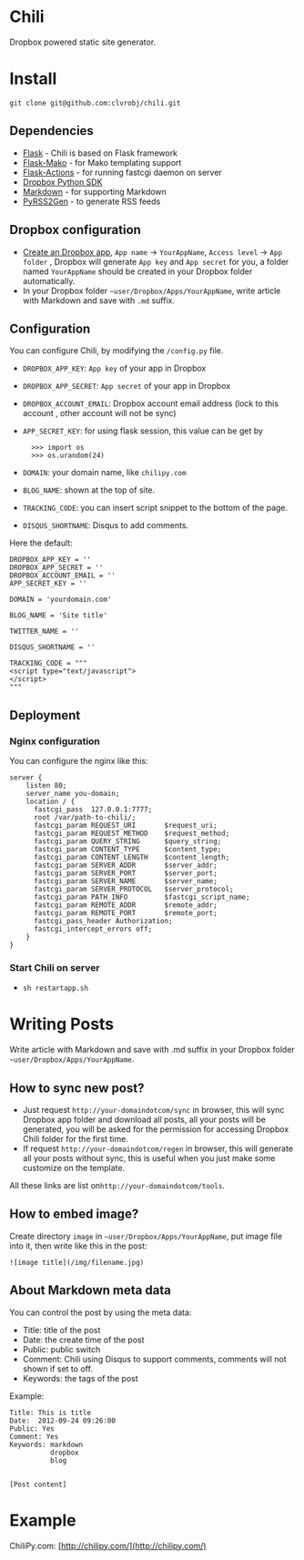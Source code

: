 Chili
=====
Dropbox powered static site generator.

# Install
`git clone git@github.com:clvrobj/chili.git`

## Dependencies
* [Flask](http://flask.pocoo.org/) - Chili is based on Flask framework
* [Flask-Mako](http://packages.python.org/Flask-Mako/) - for Mako templating support
* [Flask-Actions](http://packages.python.org/Flask-Actions/) - for running fastcgi daemon on server
* [Dropbox Python SDK](https://www.dropbox.com/developers/reference/sdk)
* [Markdown](http://pypi.python.org/pypi/Markdown) - for supporting Markdown
* [PyRSS2Gen](http://pypi.python.org/pypi/PyRSS2Gen) - to generate RSS feeds

## Dropbox configuration
* [Create an Dropbox app](https://www.dropbox.com/developers/apps), `App name` → `YourAppName`, `Access level` → `App folder` , Dropbox will generate `App key` and `App secret` for you, a folder named `YourAppName` should be created in your Dropbox folder automatically.
* In your Dropbox folder `~user/Dropbox/Apps/YourAppName`, write article with Markdown and save with `.md` suffix.

## Configuration
You can configure Chili, by modifying the `/config.py` file.

* `DROPBOX_APP_KEY`: `App key` of your app in Dropbox
* `DROPBOX_APP_SECRET`: `App secret` of your app in Dropbox
* `DROPBOX_ACCOUNT_EMAIL`: Dropbox account email address (lock to this account , other account will not be sync)
* `APP_SECRET_KEY`: for using flask session, this value can be get by

		>>> import os
		>>> os.urandom(24)

* `DOMAIN`: your domain name, like `chilipy.com`
* `BLOG_NAME`: shown at the top of site.
* `TRACKING_CODE`: you can insert script snippet to the bottom of the page.
* `DISQUS_SHORTNAME`: Disqus to add comments.

Here the default:

	DROPBOX_APP_KEY = ''
	DROPBOX_APP_SECRET = ''
	DROPBOX_ACCOUNT_EMAIL = ''
	APP_SECRET_KEY = ''
	
	DOMAIN = 'yourdomain.com'
	
	BLOG_NAME = 'Site title'

	TWITTER_NAME = ''

	DISQUS_SHORTNAME = ''

	TRACKING_CODE = """
	<script type="text/javascript">
	</script>
	"""


## Deployment
### Nginx configuration
You can configure the nginx like this:

	server {
	    listen 80;
	    server_name you-domain;
	    location / {
	      fastcgi_pass  127.0.0.1:7777;
	      root /var/path-to-chili/;
	      fastcgi_param REQUEST_URI       $request_uri;
	      fastcgi_param REQUEST_METHOD    $request_method;
	      fastcgi_param QUERY_STRING      $query_string;
	      fastcgi_param CONTENT_TYPE      $content_type;
	      fastcgi_param CONTENT_LENGTH    $content_length;
	      fastcgi_param SERVER_ADDR       $server_addr;
	      fastcgi_param SERVER_PORT       $server_port;
	      fastcgi_param SERVER_NAME       $server_name;
	      fastcgi_param SERVER_PROTOCOL   $server_protocol;
	      fastcgi_param PATH_INFO         $fastcgi_script_name;
	      fastcgi_param REMOTE_ADDR       $remote_addr;
	      fastcgi_param REMOTE_PORT       $remote_port;
	      fastcgi_pass_header Authorization;
	      fastcgi_intercept_errors off;
	    }
	}


### Start Chili on server
* `sh restartapp.sh`

# Writing Posts
Write article with Markdown and save with .md suffix in your Dropbox folder `~user/Dropbox/Apps/YourAppName`.

## How to sync new post?
* Just request `http://your-domaindotcom/sync` in browser,  this will sync Dropbox app folder and download all posts, all your posts will be generated,  you will be asked for the permission for accessing Dropbox Chili folder for the first time.
* If request `http://your-domaindotcom/regen` in browser, this will generate all your posts without sync, this is useful when you just make some customize on the template.

All these links are list on`http://your-domaindotcom/tools`.

## How to embed image?
Create directory `image` in `~user/Dropbox/Apps/YourAppName`, put image file into it, then write like this in the post:

`![image title](/img/filename.jpg)`

## About Markdown meta data
You can control the post by using the meta data:

* Title: title of the post
* Date: the create time of the post
* Public: public switch
* Comment: Chili using Disqus to support comments, comments will not shown if set to off.
* Keywords: the tags of the post

Example:

	Title: This is title
	Date:  2012-09-24 09:26:00
	Public: Yes
	Comment: Yes
	Keywords: markdown
	          dropbox
	          blog
	
	
	[Post content]

# Example
ChiliPy.com: [http://chilipy.com/](http://chilipy.com/)